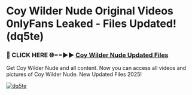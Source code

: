 # Coy Wilder Nude Original Videos 0nlyFans Leaked - Files Updated! (dq5te)

<h3>🔴 CLICK HERE 🌐==►► <a href="https://tinyurl.com/y5r63du9" rel="nofollow">Coy Wilder Nude Updated Files</a></h3>

Get Coy Wilder Nude and all content. Now you can access all videos and pictures of Coy Wilder Nude. New Updated Files 2025!

[![dq5te](https://i.imgur.com/UVo9nyh.gif)](https://tinyurl.com/y5r63du9)